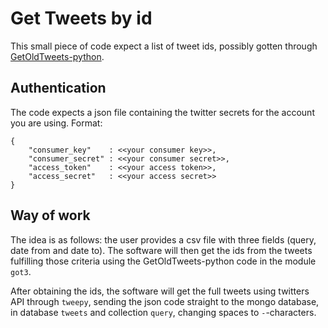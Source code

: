 # Get Tweets by id

This small piece of code expect a list of tweet ids, possibly gotten through 
[GetOldTweets-python](https://github.com/Jefferson-Henrique/GetOldTweets-python).

## Authentication
The code expects a json file containing the twitter secrets for the account you are using. Format:

```
{
    "consumer_key"    : <<your consumer key>>,
    "consumer_secret" : <<your consumer secret>>,
    "access_token"    : <<your access token>>,
    "access_secret"   : <<your access secret>>
}
```

## Way of work
The idea is as follows: the user provides a csv file with three fields (query, date 
from and date to). The software will then get the ids from the tweets fulfilling
those criteria using the GetOldTweets-python code in the module `got3`.

After obtaining the ids, the software will get the full tweets using twitters API
through `tweepy`, sending the json code straight to the mongo database, in database
`tweets` and collection `query`, changing spaces to `-`-characters.

